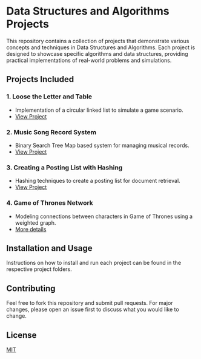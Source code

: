 # Data Structures and Algorithms Projects

This repository contains a collection of projects that demonstrate various concepts and techniques in Data Structures and Algorithms. Each project is designed to showcase specific algorithms and data structures, providing practical implementations of real-world problems and simulations.

## Projects Included

### 1. Loose the Letter and Table
- Implementation of a circular linked list to simulate a game scenario.
- [View Project](https://github.com/obd-79/DSA-Projects/tree/main/project-1-loose-the-letter)

### 2. Music Song Record System
- Binary Search Tree Map based system for managing musical records.
- [View Project](https://github.com/obd-79/DSA-Projects/tree/main/Music%20Song%20Record%20System/Project2part1)

### 3. Creating a Posting List with Hashing
- Hashing techniques to create a posting list for document retrieval.
- [View Project](https://github.com/obd-79/DSA-Projects/tree/main/Music%20Song%20Record%20System/project2part2)

### 4. Game of Thrones Network
- Modeling connections between characters in Game of Thrones using a weighted graph.
- [More details](link-to-specific-folder-or-documentation)

## Installation and Usage

Instructions on how to install and run each project can be found in the respective project folders.

## Contributing

Feel free to fork this repository and submit pull requests. For major changes, please open an issue first to discuss what you would like to change.

## License

[MIT](LICENSE.md)
